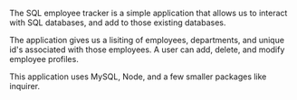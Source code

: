 The SQL employee tracker is a simple application that allows us to interact with SQL databases, and add to those existing databases.

The application gives us a lisiting of employees, departments, and unique id's associated with those employees. A user can add, delete, and modify employee profiles.

This application uses MySQL, Node, and a few smaller packages like inquirer.
